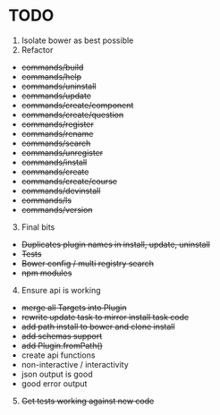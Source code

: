 # TODO

1. Isolate bower as best possible
2. Refactor
  * ~~commands/build~~
  * ~~commands/help~~
  * ~~commands/uninstall~~
  * ~~commands/update~~
  * ~~commands/create/component~~
  * ~~commands/create/question~~
  * ~~commands/register~~
  * ~~commands/rename~~
  * ~~commands/search~~
  * ~~commands/unregister~~
  * ~~commands/install~~
  * ~~commands/create~~
  * ~~commands/create/course~~
  * ~~commands/devinstall~~
  * ~~commands/ls~~
  * ~~commands/version~~
3. Final bits
  * ~~Duplicates plugin names in install, update, uninstall~~
  * ~~Tests~~
  * ~~Bower config / multi registry search~~
  * ~~npm modules~~
4. Ensure api is working
  * ~~merge all Targets into Plugin~~
  * ~~rewrite update task to mirror install task code~~
  * ~~add path install to bower and clone install~~
  * ~~add schemas support~~
  * ~~add Plugin.fromPath()~~
  * create api functions
  * non-interactive / interactivity
  * json output is good
  * good error output
5. ~~Get tests working against new code~~
